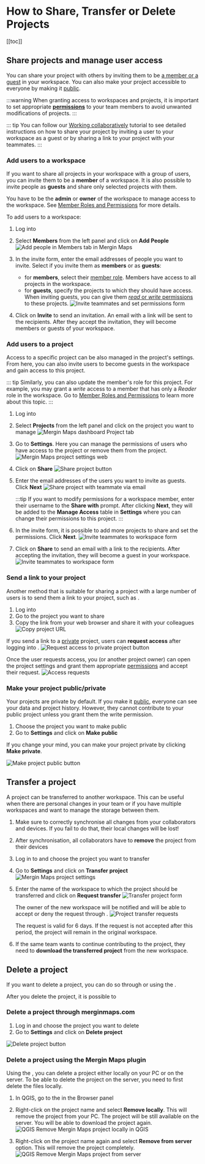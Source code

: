 # How to Share, Transfer or Delete Projects
[[toc]]

## Share projects and manage user access

You can share your <MainPlatformName /> project with others by inviting them to be [a member or a guest](./permissions/#workspace-members-and-guests) in your workspace. You can also make your <MainPlatformName /> project accessible to everyone by making it [public](#make-your-project-public-private).

:::warning
When granting access to workspaces and projects, it is important to set appropriate [**permissions**](./permissions/) to your team members to avoid unwanted modifications of projects.
:::

::: tip
You can follow our [Working collaboratively](../tutorials/working-collaboratively/) tutorial to see detailed instructions on how to share your project by inviting a user to your workspace as a guest or by sharing a link to your project with your teammates.
:::

### Add users to a workspace
If you want to share all projects in your workspace with a group of users, you can invite them to be a **member** of a workspace. It is also possible to invite people as **guests** and share only selected projects with them.

You have to be the **admin** or **owner** of the workspace to manage access to the workspace. See [Member Roles and Permissions](./permissions/#workspace-member-roles) for more details.

To add users to a workspace:
1. Log into <AppDomainNameLink />
2. Select **Members** from the left panel and click on **Add People**
   ![Add people in Members tab in Mergin Maps](../tutorials/working-collaboratively/web-workspace-add.jpg "Add people in Members tab in Mergin Maps")
3. In the invite form, enter the email addresses of people you want to invite. 
   Select if you invite them as **members** or as **guests**:
   - for **members**, select their [member role](./permissions/#workspace-member-roles). Members have access to all projects in the workspace.
   - for **guests**, specify the projects to which they should have access. When inviting guests, you can give them [*read* or *write* permissions](./permissions/#project-permissions) to these projects.
  ![Invite teammates and set permissions form](./workspace-members-guests.png "Invite teammates and set permissions form")

4. Click on **Invite** to send an invitation. An email with a link will be sent to the recipients. After they accept the invitation, they will become members or guests of your workspace.

### Add users to a project
Access to a specific project can be also managed in the project's settings. From here, you can also invite users to become guests in the workspace and gain access to this project.

::: tip
Similarly, you can also update the member's role for this project. For example, you may grant a *write* access to a member that has only a *Reader* role in the workspace. Go to [Member Roles and Permissions](./permissions/) to learn more about this topic.
:::

1. Log into <AppDomainNameLink />
2. Select **Projects** from the left panel and click on the project you want to manage
   ![Mergin Maps dashboard Project tab](./web-projects.jpg "Mergin Maps dashboard Project tab")

3. Go to **Settings**. Here you can manage the permissions of users who have access to the project or remove them from the project.
   ![Mergin Maps project settings web](./project-settings.jpg "Mergin Maps project settings")

4. Click on **Share**
   ![Share project button](./project-share.jpg "Share project button")
   
5. Enter the email addresses of the users you want to invite as guests. Click **Next**
   ![Share project with teammate via email](./project-share-name.jpg "Share project with another user")
   
   :::tip
   If you want to modify permissions for a workspace member, enter their <MainPlatformNameLink /> username to the **Share with** prompt. After clicking **Next**, they will be added to the **Manage Access** table in **Settings** where you can change their permissions to this project.
   :::
      
4. In the invite form, it is possible to add more projects to share and set the permissions. 
   Click **Next**.
   ![Invite teammates to workspace form](./project-share-invite.jpg "Invite teammates to workspace form")

5. Click on **Share** to send an email with a link to the recipients. After accepting the invitation, they will become a guest in your workspace.
   ![Invite teammates to workspace form](./project-share-invite2.jpg "Invite teammates to workspace form")

### Send a link to your project
Another method that is suitable for sharing a project with a large number of users is to send them a link to your project, such as <MerginMapsProject id="sarah/Basic survey/tree" />.

1. Log into <AppDomainNameLink />
2. Go to the project you want to share
3. Copy the link from your web browser and share it with your colleagues
![Copy project URL](../tutorials/working-collaboratively/mergin-web-copy-url.jpg "Copy project URL")

If you send a link to a [private](#make-your-project-public-private) project, users can **request access** after logging into <AppDomainNameLink />.
![Request access to private project button](./project_sharing_send_request.jpg "Request access button")

Once the user requests access, you (or another project owner) can open the project settings and grant them appropriate [permissions](./permissions/) and accept their request.
![Access requests](./project_sharing_requests.jpg "Accept or cancel access requests")

### Make your project public/private
Your projects are private by default. If you make it [public](./permissions/#public-and-private-projects), everyone can see your data and project history. However, they cannot contribute to your public project unless you grant them the write permission.

1. Choose the project you want to make public
2. Go to **Settings** and click on **Make public**

If you change your mind, you can make your project private by clicking **Make private**.

![Make project public button](./project-make-public.jpg "Make project public button")

## Transfer a project
A <MainPlatformName /> project can be transferred to another workspace. This can be useful when there are personal changes in your team or if you have multiple workspaces and want to manage the storage between them.

1. Make sure to correctly synchronise all changes from your collaborators and devices. If you fail to do that, their local changes will be lost!
2. After synchronisation, all collaborators have to **remove** the project from their devices
3. Log in to <AppDomainNameLink /> and choose the project you want to transfer
4. Go to **Settings** and click on **Transfer project**
   ![Mergin Maps project settings](./project-transfer.jpg "Mergin Maps project settings")
5. Enter the name of the workspace to which the project should be transferred and click on **Request transfer**
   ![Transfer project form](./project-transfer2.jpg "Transfer project form")
   
   The owner of the new workspace will be notified and will be able to accept or deny the request through <AppDomainNameLink />.
   ![Project transfer requests](./project-transfer-request.jpg "Project transfer requests")
   
   The request is valid for 6 days. If the request is not accepted after this period, the project will remain in the original workspace.

6. If the same team wants to continue contributing to the project, they need to **download the transferred project** from the new workspace.

## Delete a project
If you want to delete a project, you can do so through <AppDomainNameLink /> or using the <QGISPluginName />. 

After you delete the project, it is possible to 

### Delete a project through merginmaps.com

1. Log in <AppDomainNameLink /> and choose the project you want to delete
2. Go to **Settings** and click on **Delete project**

![Delete project button](./project-delete.jpg "Delete project button")


### Delete a project using the Mergin Maps plugin 
Using the <QGISPluginName />, you can delete a <MainPlatformName /> project either locally on your PC or on the <MainPlatformName /> server. To be able to delete the project on the server, you need to first delete the files locally.

1. In QGIS, go to the **<MainPlatformName />** in the Browser panel
2. Right-click on the project name and select **Remove locally**. This will remove the project from your PC. The project will be still available on the <MainPlatformName /> server. You will be able to download the project again.
   ![QGIS Remove Mergin Maps project locally in QGIS](./plugin-project-delete.jpg "QGIS Remove Mergin Maps project locally")

3. Right-click on the project name again and select **Remove from server** option. This will remove the <MainPlatformName /> project completely. 
   ![QGIS Remove Mergin Maps project from server](./plugin-project-delete-from-server.jpg "QGIS Remove Mergin Maps project from server")

